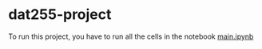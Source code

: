 # dat255-project
To run this project, you have to run all the cells in the notebook [main.ipynb](https://github.com/andreashenriksen/dat255-project/blob/main/main.ipynb)
